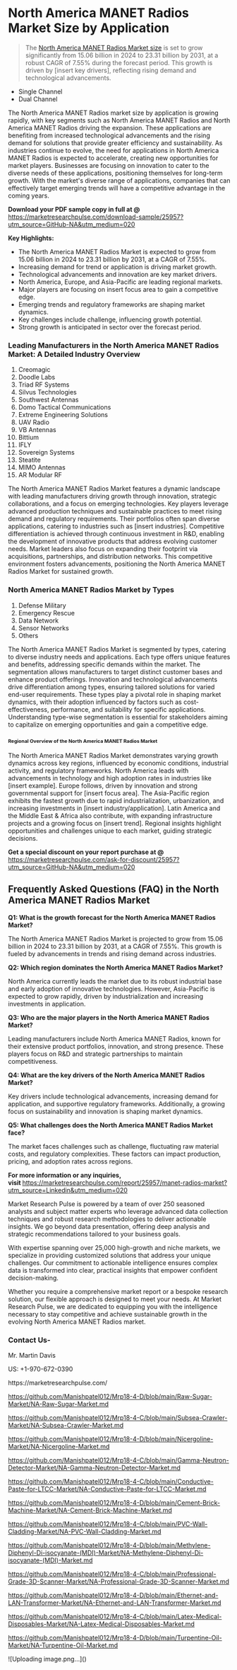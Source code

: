 <h1>North America MANET Radios Market&nbsp;Size by Application</h1><blockquote><p>The <a href="https://marketresearchpulse.com/download-sample/25957?utm_source=GitHub-NA&amp;utm_medium=020">North America MANET Radios Market size</a> is set to grow significantly from 15.06 billion in 2024 to 23.31 billion by 2031, at a robust CAGR of 7.55% during the forecast period. This growth is driven by [insert key drivers], reflecting rising demand and technological advancements.</p></blockquote><ul><li>Single Channel<li> Dual Channel</li></ul><p>The North America MANET Radios market size by application is growing rapidly, with key segments such as North America MANET Radios and North America MANET Radios driving the expansion. These applications are benefiting from increased technological advancements and the rising demand for solutions that provide greater efficiency and sustainability. As industries continue to evolve, the need for applications in North America MANET Radios is expected to accelerate, creating new opportunities for market players. Businesses are focusing on innovation to cater to the diverse needs of these applications, positioning themselves for long-term growth. With the market's diverse range of applications, companies that can effectively target emerging trends will have a competitive advantage in the coming years.</p><p><strong>Download your PDF sample copy in full at @ </strong><a href="https://marketresearchpulse.com/download-sample/25957?utm_source=GitHub-NA&amp;utm_medium=020">https://marketresearchpulse.com/download-sample/25957?utm_source=GitHub-NA&amp;utm_medium=020</a></p><p><strong>Key Highlights: </strong></p><ul><li>The North America MANET Radios Market is expected to grow from 15.06 billion in 2024 to 23.31 billion by 2031, at a CAGR of 7.55%.</li><li>Increasing demand for trend or application is driving market growth.</li><li>Technological advancements and innovation are key market drivers.</li><li>North America, Europe, and Asia-Pacific are leading regional markets.</li><li>Major players are focusing on insert focus area to gain a competitive edge.</li><li>Emerging trends and regulatory frameworks are shaping market dynamics.</li><li>Key challenges include challenge, influencing growth potential.</li><li>Strong growth is anticipated in sector over the forecast period.</li></ul><h3>Leading Manufacturers in the North America MANET Radios Market: A Detailed Industry Overview</h3><ol><li>Creomagic</li><li>Doodle Labs</li><li>Triad RF Systems</li><li>Silvus Technologies</li><li>Southwest Antennas</li><li>Domo Tactical Communications</li><li>Extreme Engineering Solutions</li><li>UAV Radio</li><li>VB Antennas</li><li>Bittium</li><li>IFLY</li><li>Sovereign Systems</li><li>Steatite</li><li>MIMO Antennas</li><li>AR Modular RF</li></ol><div class="flex max-w-full flex-col flex-grow"><div class="min-h-8 text-message flex w-full flex-col items-end gap-2 whitespace-normal break-words [.text-message+&amp;]:mt-5" dir="auto" data-message-author-role="assistant" data-message-id="fd8432e4-4910-450d-b182-61b7bfb0a01f" data-message-model-slug="gpt-4o"><div class="flex w-full flex-col gap-1 empty:hidden first:pt-[3px]"><div class="markdown prose w-full break-words dark:prose-invert light"><p>The North America MANET Radios Market features a dynamic landscape with leading manufacturers driving growth through innovation, strategic collaborations, and a focus on emerging technologies. Key players leverage advanced production techniques and sustainable practices to meet rising demand and regulatory requirements. Their portfolios often span diverse applications, catering to industries such as [insert industries]. Competitive differentiation is achieved through continuous investment in R&amp;D, enabling the development of innovative products that address evolving customer needs. Market leaders also focus on expanding their footprint via acquisitions, partnerships, and distribution networks. This competitive environment fosters advancements, positioning the North America MANET Radios Market for sustained growth.</p></div></div></div></div><h3>North America MANET Radios Market by Types</h3><ol><li>Defense Military<li> Emergency Rescue<li> Data Network<li> Sensor Networks<li> Others</li></ol><div class="flex max-w-full flex-col flex-grow"><div class="min-h-8 text-message flex w-full flex-col items-end gap-2 whitespace-normal break-words [.text-message+&amp;]:mt-5" dir="auto" data-message-author-role="assistant" data-message-id="084470be-0bb7-4664-bddf-5156b4f41249" data-message-model-slug="gpt-4o-mini"><div class="flex w-full flex-col gap-1 empty:hidden first:pt-[3px]"><div class="markdown prose w-full break-words dark:prose-invert light"><p>The North America MANET Radios Market is segmented by types, catering to diverse industry needs and applications. Each type offers unique features and benefits, addressing specific demands within the market. The segmentation allows manufacturers to target distinct customer bases and enhance product offerings. Innovation and technological advancements drive differentiation among types, ensuring tailored solutions for varied end-user requirements. These types play a pivotal role in shaping market dynamics, with their adoption influenced by factors such as cost-effectiveness, performance, and suitability for specific applications. Understanding type-wise segmentation is essential for stakeholders aiming to capitalize on emerging opportunities and gain a competitive edge.</p></div></div></div></div><h3><span style="font-size: 11px;">Regional Overview of the North America MANET Radios Market</span></h3><div class="flex max-w-full flex-col flex-grow"><div class="min-h-8 text-message flex w-full flex-col items-end gap-2 whitespace-normal break-words [.text-message+&amp;]:mt-5" dir="auto" data-message-author-role="assistant" data-message-id="e9038762-ce64-4e30-91c9-9bd413514231" data-message-model-slug="gpt-4o-mini"><div class="flex w-full flex-col gap-1 empty:hidden first:pt-[3px]"><div class="markdown prose w-full break-words dark:prose-invert light"><p>The North America MANET Radios Market demonstrates varying growth dynamics across key regions, influenced by economic conditions, industrial activity, and regulatory frameworks. North America leads with advancements in technology and high adoption rates in industries like [insert example]. Europe follows, driven by innovation and strong governmental support for [insert focus area]. The Asia-Pacific region exhibits the fastest growth due to rapid industrialization, urbanization, and increasing investments in [insert industry/application]. Latin America and the Middle East &amp; Africa also contribute, with expanding infrastructure projects and a growing focus on [insert trend]. Regional insights highlight opportunities and challenges unique to each market, guiding strategic decisions.</p></div></div></div></div><p><strong>Get a special discount on your report purchase at @ </strong><a href="https://marketresearchpulse.com/ask-for-discount/25957?utm_source=GitHub-NA&amp;utm_medium=020">https://marketresearchpulse.com/ask-for-discount/25957?utm_source=GitHub-NA&amp;utm_medium=020</a></p><h2>Frequently Asked Questions (FAQ) in the North America MANET Radios Market</h2><p><strong>Q1: What is the growth forecast for the North America MANET Radios Market?</strong></p><p>The North America MANET Radios Market is projected to grow from 15.06 billion in 2024 to 23.31 billion by 2031, at a CAGR of 7.55%. This growth is fueled by advancements in trends and rising demand across industries.</p><p><strong>Q2: Which region dominates the North America MANET Radios Market?</strong></p><p>North America currently leads the market due to its robust industrial base and early adoption of innovative technologies. However, Asia-Pacific is expected to grow rapidly, driven by industrialization and increasing investments in application.</p><p><strong>Q3: Who are the major players in the North America MANET Radios Market?</strong></p><p>Leading manufacturers include North America MANET Radios, known for their extensive product portfolios, innovation, and strong presence. These players focus on R&amp;D and strategic partnerships to maintain competitiveness.</p><p><strong>Q4: What are the key drivers of the North America MANET Radios Market?</strong></p><p>Key drivers include technological advancements, increasing demand for application, and supportive regulatory frameworks. Additionally, a growing focus on sustainability and innovation is shaping market dynamics.</p><p><strong>Q5: What challenges does the North America MANET Radios Market face?</strong></p><p>The market faces challenges such as challenge, fluctuating raw material costs, and regulatory complexities. These factors can impact production, pricing, and adoption rates across regions.</p><p><strong>For more information or any inquiries, visit&nbsp;</strong><a href="https://marketresearchpulse.com/report/25957/manet-radios-market?utm_source=Linkedin&utm_medium=020">https://marketresearchpulse.com/report/25957/manet-radios-market?utm_source=Linkedin&utm_medium=020</a></p><p>Market Research Pulse is powered by a team of over 250 seasoned analysts and subject matter experts who leverage advanced data collection techniques and robust research methodologies to deliver actionable insights. We go beyond data presentation, offering deep analysis and strategic recommendations tailored to your business goals.</p><p>With expertise spanning over 25,000 high-growth and niche markets, we specialize in providing customized solutions that address your unique challenges. Our commitment to actionable intelligence ensures complex data is transformed into clear, practical insights that empower confident decision-making.</p><p>Whether you require a comprehensive market report or a bespoke research solution, our flexible approach is designed to meet your needs. At Market Research Pulse, we are dedicated to equipping you with the intelligence necessary to stay competitive and achieve sustainable growth in the evolving North America MANET Radios market.</p><h3><strong>Contact Us-</strong></h3><p>Mr. Martin Davis</p><p>US: +1-970-672-0390</p><p>https://marketresearchpulse.com/</p><p><a href="https://github.com/Manishpatel012/Mrp18-4-D/blob/main/Raw-Sugar-Market/NA-Raw-Sugar-Market.md">https://github.com/Manishpatel012/Mrp18-4-D/blob/main/Raw-Sugar-Market/NA-Raw-Sugar-Market.md</a></p><p><a href="https://github.com/Manishpatel012/Mrp18-4-C/blob/main/Subsea-Crawler-Market/NA-Subsea-Crawler-Market.md">https://github.com/Manishpatel012/Mrp18-4-C/blob/main/Subsea-Crawler-Market/NA-Subsea-Crawler-Market.md</a></p><p><a href="https://github.com/Manishpatel012/Mrp18-4-D/blob/main/Nicergoline-Market/NA-Nicergoline-Market.md">https://github.com/Manishpatel012/Mrp18-4-D/blob/main/Nicergoline-Market/NA-Nicergoline-Market.md</a></p><p><a href="https://github.com/Manishpatel012/Mrp18-4-C/blob/main/Gamma-Neutron-Detector-Market/NA-Gamma-Neutron-Detector-Market.md">https://github.com/Manishpatel012/Mrp18-4-C/blob/main/Gamma-Neutron-Detector-Market/NA-Gamma-Neutron-Detector-Market.md</a></p><p><a href="https://github.com/Manishpatel012/Mrp18-4-C/blob/main/Conductive-Paste-for-LTCC-Market/NA-Conductive-Paste-for-LTCC-Market.md">https://github.com/Manishpatel012/Mrp18-4-C/blob/main/Conductive-Paste-for-LTCC-Market/NA-Conductive-Paste-for-LTCC-Market.md</a></p><p><a href="https://github.com/Manishpatel012/Mrp18-4-D/blob/main/Cement-Brick-Machine-Market/NA-Cement-Brick-Machine-Market.md">https://github.com/Manishpatel012/Mrp18-4-D/blob/main/Cement-Brick-Machine-Market/NA-Cement-Brick-Machine-Market.md</a></p><p><a href="https://github.com/Manishpatel012/Mrp18-4-C/blob/main/PVC-Wall-Cladding-Market/NA-PVC-Wall-Cladding-Market.md">https://github.com/Manishpatel012/Mrp18-4-C/blob/main/PVC-Wall-Cladding-Market/NA-PVC-Wall-Cladding-Market.md</a></p><p><a href="https://github.com/Manishpatel012/Mrp18-4-D/blob/main/Methylene-Diphenyl-Di-isocyanate-(MDI)-Market/NA-Methylene-Diphenyl-Di-isocyanate-(MDI)-Market.md">https://github.com/Manishpatel012/Mrp18-4-D/blob/main/Methylene-Diphenyl-Di-isocyanate-(MDI)-Market/NA-Methylene-Diphenyl-Di-isocyanate-(MDI)-Market.md</a></p><p><a href="https://github.com/Manishpatel012/Mrp18-4-C/blob/main/Professional-Grade-3D-Scanner-Market/NA-Professional-Grade-3D-Scanner-Market.md">https://github.com/Manishpatel012/Mrp18-4-C/blob/main/Professional-Grade-3D-Scanner-Market/NA-Professional-Grade-3D-Scanner-Market.md</a></p><p><a href="https://github.com/Manishpatel012/Mrp18-4-D/blob/main/Ethernet-and-LAN-Transformer-Market/NA-Ethernet-and-LAN-Transformer-Market.md">https://github.com/Manishpatel012/Mrp18-4-D/blob/main/Ethernet-and-LAN-Transformer-Market/NA-Ethernet-and-LAN-Transformer-Market.md</a></p><p><a href="https://github.com/Manishpatel012/Mrp18-4-C/blob/main/Latex-Medical-Disposables-Market/NA-Latex-Medical-Disposables-Market.md">https://github.com/Manishpatel012/Mrp18-4-C/blob/main/Latex-Medical-Disposables-Market/NA-Latex-Medical-Disposables-Market.md</a></p><p><a href="https://github.com/Manishpatel012/Mrp18-4-D/blob/main/Turpentine-Oil-Market/NA-Turpentine-Oil-Market.md">https://github.com/Manishpatel012/Mrp18-4-D/blob/main/Turpentine-Oil-Market/NA-Turpentine-Oil-Market.md</a></p>
![Uploading image.png…]()

